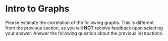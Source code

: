 # Intro to Graphs
Please estimate the correlation of the following graphs. 
This is different from the previous section, as you will **NOT** receive feedback upon selecting your answer. 
Answer the following question about the previous instructions.